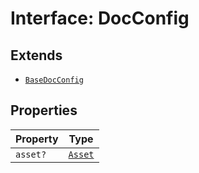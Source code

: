 # Interface: DocConfig

## Extends

- [`BaseDocConfig`](../../../DesignConfig.types/interfaces/base-doc-config/index.md)

## Properties

| Property | Type |
| ------ | ------ |
| `asset?` | [`Asset`](../../../Asset.types/type-aliases/asset/index.md) |
